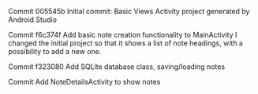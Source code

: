 Commit 005545b
Initial commit: Basic Views Activity project generated by Android Studio

Commit f6c374f
Add basic note creation functionality to MainActivity
I changed the initial project so that it shows a list of note headings, with a possibility to add a new one.

Commit f323080
Add SQLite database class, saving/loading notes

Commit
Add NoteDetailsActivity to show notes